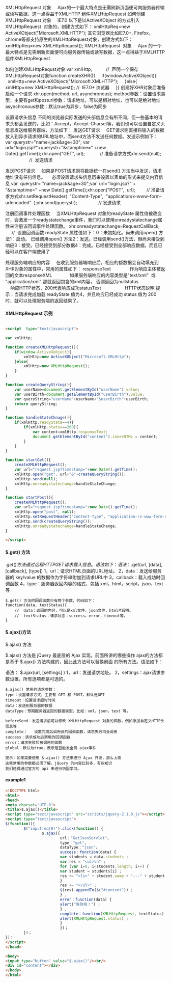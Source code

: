 
XMLHttpRequest 对象     Ajax的一个最大特点是无需刷新页面便可向服务器传输或读写数据，这一点得益于XMLHTTP 组件XMLHttpRequest
如何创建XMLHttpRequest 对象     IE7.0 以下是以ActiveXObject 的方式引入XMLHttpRequest  对象的，创建方式如下：
xmlHttpReq=new ActiveXObject("Microsoft.XMLHTTP");
其它浏览器比如IE7.0+, Firefox，chrome等都支持原生的XMLHttpRequest对象，创建方式如下：xmlHttpReq=new XMLHttpRequest();
XMLHttpRequest  对象     Ajax 的一个最大特点是无需刷新页面便可向服务器传输或读写数据，这一点得益于XMLHTTP组件XMLHttpRequest

如何创建XMLHttpRequst对象
var xmlHttp;           //  声明一个保存XMLhttpRequest对象function createXHR(){     if(window.ActiveXObject){          xmlHttp=new ActiveXObject("Microsoft.XMLHTTP");     }else{          xmlHttp=new XMLHttpRequest(); //  IE7.0+ 浏览器     }}
创建好XHR对象后准备启动一个请求
xhr.open(method, url, asynchronous);
method参数：设置请求类型，主要有get和posturl参数：请求地址，可以是相对地址，也可以是绝对地址asynchronous参数：默认true为异步，false为同步

设置请求头信息
不同的浏览器实际发送的头部信息会有所不同，但一些基本的请求头都会发送的，比如：Accept，Accept-Charset等，我们也可以设置自定义头信息发送给服务器端，方法如下：
发送GET请求     GET请求则直接将输入的数据放入到异步请求的URL地址中，而send方法不发送任何数据。发送示例如下：
var querystr="name=jack&age=30";
var url="login.jsp?"+querystr+"&stamptime=" +new Date().getTime();xhr.open("GET", url);            // 准备请求方式xhr.send(null);                      //  发送请求

发送POST请求     如果是POST请求则将数据统一在send() 方法当中发送，请求地址没有任何信息。     必须设置请求头信息历来设置以表单的形式来提交内容信息
var  querystr= "name=jack&age=30";var  url="login.jsp?" + "&stamptime=" +new Date().getTime();xhr.open("POST",  url);         // 准备请求方式xhr.setRequestHeader(  "Content-Type",  "application/x-www-form-urlencoded"  );xhr.send(querystr);                 // 发送请求

注册回调事件处理函数     当XMLHttpRequest 对象的readyState 属性值被改变时，会激发一个readystatechange事件，我们可以使用onreadystatechange属性来注册该回调事件处理函数。
xhr.onreadystatechange=RequestCallBack;          //  设置回调函数
readyState 属性值如下：0：未初始化。尚未调用open() 方法1：启动。 已经调用open() 方法2：发送。已经调用send()方法，但尚未接受到响应3：接受。已经接受到部分数据4：完成。已经接受到全部响应数据，而且已经可以在客户端使用了

处理服务端响应的内容     在收到服务器端响应后，相应的额数据会自动填充到XHR对象的属性中，常用的属性如下：
responseText               作为响应主体被返回的文本responseXML              如果服务端响应的内容类型是"text/xml"  或 "application/xml" 那就返回包含的xml内容， 否则返回为nullstatus                         响应HTTP状态，200代表响应成功statusText                   HTTP状态说明
提示：当请求完成加载 readyState 值为4，并且响应已经成功 status 值为 200 时，就可以处理服务端的返回结果了。

#### XMLHttpRequest 示例

```html

<script  type="text/javascript">

var xmlHttp;

function createXMLHttpRequest(){
	if(window.ActiveXobject){
		xmlHttp=new ActiveXObject("Microsoft.XMLHttp");
	}else{
		xmlHttp=new XMLHttpRequest();	
	}
}

function createQueryString(){
	var userName=document.getElementById("userName").value;
	var userBirth=document.getElementById("userBirth").value;
	var queryString="userName"+userName+"&userBirth"+userBirth;
	return queryString;	
}

function handleStateChnage(){
	if(xmlHttp.readyState==4){
		if(xmlHttp.status==200){
			var content=xmlHttp.responseText;
			document.getElementById("content").innerHTML = content;	
		}
	}		
}

function startGet(){
	createXMLHttpRequest();
	var url="request.jsp?timestamp="+new Date().getTime();
	xmlHttp.open("get", url+"&"+createQueryString());
	xmlHttp.send(null);
	xmlHttp.onreadystatechange=handleStateChange;
}

function startPost(){
	createXMLhttpRequest();
	var url="request.jsp?timestamp="+new Date().getTime();
	xmlHttp.open("post", null);
	xmlHttp.setRequestHeader("Content-Type", "application-/x-www-form-urlencoded");
	xmlHttp.send(createQueryString());
	xmlHttp.onreadystatechange=handleStateChange;				
}

</script>


```

#### $.get() 方法

$.get() 方法
	通过远程 HTTP GET请求载入信息。语法如下：
语法：$.get(url, [data], [callback], [type])
	1，url：请求HTML页面的URL地址。
	2，data：发送给服务器的 key/value 的数据作为字符串附加到请求URL中
	3，callback：载入成功时回调函数
	4，type：服务器返回内容的格式，包括 xml，html，script，json，text 等

	$.get() 方法的回调函数只有两个参数，代码如下：
	function(data, textStatus){
		//  data：返回的内容，可以是xml文件，json文件，html片段等。
		//  textStatus：请求状态：success，error，timeout等。
	}    
							    

#### $.ajax()方法

$.ajax() 方法

$.ajax() 方法是 jQuery 最底层的 Ajax 实现。前面所讲的哪些操作
ajax的方法都是基于 $.ajax() 方法构建的，因此此方法可以替换前面
的所有方法。语法如下：

语法： $.ajax(url, [settings] )
	1，url：发送请求地址。
	2，settings：ajax请求参数设置，所有选项都是可选的。


	$.ajax() 常用的请求参数：
	type：设置请求方式，主要有 GET 和 POST，默认是GET
	timeout：设置请求超时时间
	data：发送到服务器的数据
	dataType：预期服务器返回的数据类型，比如：xml，json，test 等。

	beforeSend：发送请求前可以修改 XMLHttpRequest 对象的函数，例如添加自定义HTTP头信息等
	complete：   设置完成后调用该的回调函数，请求失败均会调用
	success：请求成功后调用的回调函数
	error：请求失败后被调用的函数
	global：默认为true，表示是否触发全局 ajax事件

	提示：如果需要使用 $.ajax() 方法来进行 Ajax 开发，那么上面
	这些常用的参数都必须了解。jQuery 的内容比较多，有些知识
	我们还得通过官方的 api 来进行巩固学习。


#### example1

```html
<!DOCTYPE html>
<html>
<head>
<meta charset="UTF-8">
<title>$.ajax()</title>        
<script type="text/javascript" src="scripts/jquery-2.1.0.js"></script>
<script type="text/javascript">
$(function(){
		$("input:eq(0)").click(function() {
				$.ajax({
						url："GetJsonServlet"，
						type："get"，
						dataType："json"，
						success：function(data) {
						var students = data.students ;
						var res = "<ul>\n" ;
						for (var i=0; i<students.length; i++) {
						var student = students[i] ;
						res += "<li>" + student.name + "---" + student.password + "</li>\n" ;                                                        
						}
						res += "</ul>" ;
						$(res).appendTo($("#content")) ;
						} ,
						error：function(data) {
						alert("失败啦！") ;
						} ,
						complete：function(XMLHttpRequest, textStatus) {
						alert(XMLHttpRequest.status) ;
						}
						})；
		})；
})；
</script>
</head>

<body>
<input type="button" value="$.ajax()"/><br/>
<div id="content"></div>        
</body>
</html>

```
